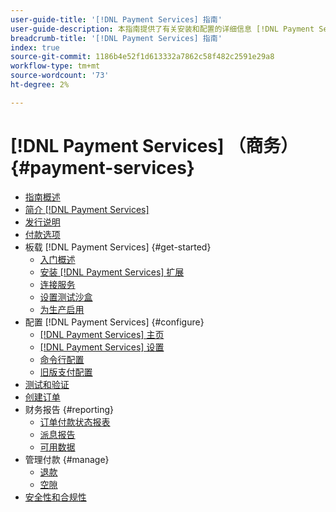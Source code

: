 ```yaml
---
user-guide-title: '[!DNL Payment Services] 指南'
user-guide-description: 本指南提供了有关安装和配置的详细信息 [!DNL Payment Services] , [!DNL Adobe Commerce] 或 [!DNL Magento Open Source] 存储。
breadcrumb-title: '[!DNL Payment Services] 指南'
index: true
source-git-commit: 1186b4e52f1d613332a7862c58f482c2591e29a8
workflow-type: tm+mt
source-wordcount: '73'
ht-degree: 2%

---
```



# [!DNL Payment Services] （商务） {#payment-services}

- [指南概述](guide-overview.md)
- [简介 [!DNL Payment Services]](overview.md)
- [发行说明](release-notes.md)
- [付款选项](payments-options.md)
- 板载 [!DNL Payment Services] {#get-started}
   - [入门概述](onboard.md)
   - [安装 [!DNL Payment Services] 扩展](install.md)
   - [连接服务](connect.md)
   - [设置测试沙盒](sandbox.md)
   - [为生产启用](production.md)
- 配置 [!DNL Payment Services] {#configure}
   - [[!DNL Payment Services] 主页](payments-home.md)
   - [[!DNL Payment Services] 设置](settings.md)
   - [命令行配置](configure-cli.md)
   - [旧版支付配置](configure-admin.md)
- [测试和验证](test-validate.md)
- [创建订单](create-order.md)
- 财务报告 {#reporting}
   - [订单付款状态报表](order-payment-status.md)
   - [派息报告](payouts.md)
   - [可用数据](data.md)
- 管理付款 {#manage}
   - [退款](refunds.md)
   - [空隙](voids.md)
- [安全性和合规性](security.md)
